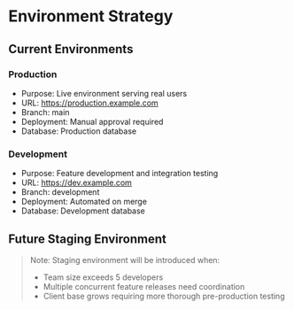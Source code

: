 # Environment Strategy

## Current Environments

### Production
- Purpose: Live environment serving real users
- URL: https://production.example.com
- Branch: main
- Deployment: Manual approval required
- Database: Production database

### Development
- Purpose: Feature development and integration testing
- URL: https://dev.example.com
- Branch: development
- Deployment: Automated on merge
- Database: Development database

## Future Staging Environment
> Note: Staging environment will be introduced when:
> - Team size exceeds 5 developers
> - Multiple concurrent feature releases need coordination
> - Client base grows requiring more thorough pre-production testing 